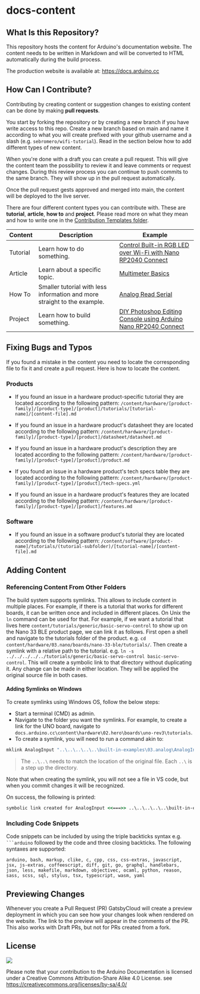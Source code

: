 # docs-content

## What Is this Repository?

This repository hosts the content for Arduino's documentation website. The content needs to be written in Markdown and will be converted to HTML automatically during the build process.

The production website is available at: <https://docs.arduino.cc>

## How Can I Contribute?

Contributing by creating content or suggestion changes to existing content can be done by making **pull requests**.

You start by forking the repository or by creating a new branch if you have write access to this repo. Create a new branch based on main and name it according to what you will create prefixed with your github username and a slash (e.g. `sebromero/wifi-tutorial`). Read in the section below how to add different types of new content.

When you're done with a draft you can create a pull request. This will give the content team the possibility to review it and leave comments or request changes. During this review process you can continue to push commits to the same branch. They will show up in the pull request automatically.

Once the pull request gests approved and merged into main, the content will be deployed to the live server.

There are four different content types you can contribute with. These are **tutorial**, **article**, **how to** and **project**. Please read more on what they mean and how to write one in the [Contribution Templates folder](/contribution-templates/README.md).

|Content|Description|Example|
|-------|-----------|-------|
|Tutorial|Learn how to do something.|[Control Built-in RGB LED over Wi-Fi with Nano RP2040 Connect](https://docs.arduino.cc/tutorials/nano-rp2040-connect/rp2040-web-server-rgb)|
|Article|Learn about a specific topic.|[Multimeter Basics](https://docs.arduino.cc/learn/electronics/multimeter-basics)|
|How To|Smaller tutorial with less information and more straight to the example.|[Analog Read Serial](https://docs.arduino.cc/built-in-examples/basics/AnalogReadSerial)|
|Project|Learn how to build something.|[DIY Photoshop Editing Console using Arduino Nano RP2040 Connect](https://create.arduino.cc/projecthub/jithinsanal1610/diy-photoshop-editing-console-using-arduino-nano-rp-2040-a43e97?ref=search&ref_id=nano%20rp2040%20connect&offset=0)|

## Fixing Bugs and Typos

If you found a mistake in the content you need to locate the corresponding file to fix it and create a pull request. Here is how to locate the content.

### Products

- If you found an issue in a hardware product-specific tutorial they are located according to the following pattern:
  `/content/hardware/[product-family]/[product-type]/[product]/tutorials/[tutorial-name]/[content-file].md`

- If you found an issue in a hardware product's datasheet they are located according to the following pattern:
  `/content/hardware/[product-family]/[product-type]/[product]/datasheet/datasheet.md`

- If you found an issue in a hardware product's description they are located according to the following pattern:
  `/content/hardware/[product-family]/[product-type]/[product]/product.md`

- If you found an issue in a hardware product's tech specs table they are located according to the following pattern:
  `/content/hardware/[product-family]/[product-type]/[product]/tech-specs.yml`

- If you found an issue in a hardware product's features they are located according to the following pattern:
  `/content/hardware/[product-family]/[product-type]/[product]/features.md`

### Software

- If you found an issue in a software product's tutorial they are located according to the following pattern:
  `/content/software/[product-name]/tutorials/(tutorial-subfolder)/[tutorial-name]/[content-file].md`

## Adding Content

### Referencing Content From Other Folders

The build system supports symlinks. This allows to include content in multiple places. For example, if there is a tutorial that works for different boards, it can be written once and included in different places. On Unix the `ln` command can be used for that.
For example, if we want a tutorial that lives here `content/tutorials/generic/basic-servo-control` to show up on the Nano 33 BLE product page, we can link it as follows. First open a shell and navigate to the tutorials folder of the product. e.g. `cd content/hardware/03.nano/boards/nano-33-ble/tutorials/`. Then create a symlink with a relative path to the tutorial. e.g. `ln -s ../../../../../tutorials/generic/basic-servo-control basic-servo-control`. This will create a symbolic link to that directory without duplicating it. Any change can be made in either location. They will be applied the original source file in both cases.

#### Adding Symlinks on Windows

To create symlinks using Windows OS, follow the below steps:

- Start a terminal (CMD) as admin.
- Navigate to the folder you want the symlinks. For example, to create a link for the UNO board, navigate to `docs.arduino.cc\content\hardware\02.hero\boards\uno-rev3\tutorials`.
- To create a symlink, you will need to run a command akin to:

```cmd
mklink AnalogInput "..\..\..\..\..\built-in-examples\03.analog\AnalogInput"
```

> The `..\..\` needs to match the location of the original file. Each `..\` is a step up the directory.

Note that when creating the symlink, you will not see a file in VS code, but when you commit changes it will be recognized.

On success, the following is printed:

```cmd
symbolic link created for AnalogInput <<===>> ..\..\..\..\..\built-in-examples\03.analog\AnalogInput
```

### Including Code Snippets

Code snippets can be included by using the triple backticks syntax e.g. ` ```arduino` followed by the code and three closing backticks. The following syntaxes are supported:
```
arduino, bash, markup, clike, c, cpp, css, css-extras, javascript, jsx, js-extras, coffeescript, diff, git, go, graphql, handlebars, json, less, makefile, markdown, objectivec, ocaml, python, reason, sass, scss, sql, stylus, tsx, typescript, wasm, yaml
```


## Previewing Changes

Whenever you create a Pull Request (PR) GatsbyCloud will create a preview deployment in which you can see how your changes look when rendered on the website. The link to the preview will appear in the comments of the PR. This also works with Draft PRs, but not for PRs created from a fork.

## License

![](https://i.creativecommons.org/l/by-sa/3.0/88x31.png) 

Please note that your contribution to the Arduino Documentation is licensed under a Creative Commons Attribution-Share Alike 4.0 License. see https://creativecommons.org/licenses/by-sa/4.0/

